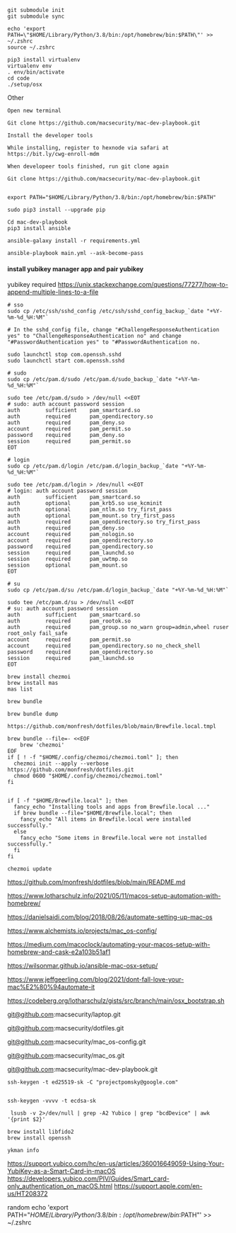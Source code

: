 
```
git submodule init
git submodule sync

echo 'export PATH=\"$HOME/Library/Python/3.8/bin:/opt/homebrew/bin:$PATH\"' >> ~/.zshrc
source ~/.zshrc

pip3 install virtualenv
virtualenv env
. env/bin/activate
cd code
./setup/osx

```


Other

```
Open new terminal

Git clone https://github.com/macsecurity/mac-dev-playbook.git

Install the developer tools

While installing, register to hexnode via safari at https://bit.ly/cwg-enroll-mdm

When developeer tools finished, run git clone again

Git clone https://github.com/macsecurity/mac-dev-playbook.git


export PATH="$HOME/Library/Python/3.8/bin:/opt/homebrew/bin:$PATH"

sudo pip3 install --upgrade pip

Cd mac-dev-playbook
pip3 install ansible

ansible-galaxy install -r requirements.yml

ansible-playbook main.yml --ask-become-pass
```

#### install yubikey manager app and pair yubikey

yubikey required 
https://unix.stackexchange.com/questions/77277/how-to-append-multiple-lines-to-a-file
```
# sso
sudo cp /etc/ssh/sshd_config /etc/ssh/sshd_config_backup_`date "+%Y-%m-%d_%H:%M"`

# In the sshd_config file, change "#ChallengeResponseAuthentication yes" to "ChallengeResponseAuthentication no" and change "#PasswordAuthentication yes" to "#PasswordAuthentication no.

sudo launchctl stop com.openssh.sshd
sudo launchctl start com.openssh.sshd

# sudo
sudo cp /etc/pam.d/sudo /etc/pam.d/sudo_backup_`date "+%Y-%m-%d_%H:%M"`

sudo tee /etc/pam.d/sudo > /dev/null <<EOT
# sudo: auth account password session
auth        sufficient    pam_smartcard.so
auth        required      pam_opendirectory.so
auth        required      pam_deny.so
account     required      pam_permit.so
password    required      pam_deny.so
session     required      pam_permit.so
EOT

# login
sudo cp /etc/pam.d/login /etc/pam.d/login_backup_`date "+%Y-%m-%d_%H:%M"`

sudo tee /etc/pam.d/login > /dev/null <<EOT
# login: auth account password session
auth        sufficient    pam_smartcard.so
auth        optional      pam_krb5.so use_kcminit
auth        optional      pam_ntlm.so try_first_pass
auth        optional      pam_mount.so try_first_pass
auth        required      pam_opendirectory.so try_first_pass
auth        required      pam_deny.so
account     required      pam_nologin.so
account     required      pam_opendirectory.so
password    required      pam_opendirectory.so
session     required      pam_launchd.so
session     required      pam_uwtmp.so
session     optional      pam_mount.so
EOT

# su
sudo cp /etc/pam.d/su /etc/pam.d/login_backup_`date "+%Y-%m-%d_%H:%M"`

sudo tee /etc/pam.d/su > /dev/null <<EOT
# su: auth account password session
auth        sufficient    pam_smartcard.so
auth        required      pam_rootok.so
auth        required      pam_group.so no_warn group=admin,wheel ruser root_only fail_safe
account     required      pam_permit.so
account     required      pam_opendirectory.so no_check_shell
password    required      pam_opendirectory.so
session     required      pam_launchd.so
EOT

```

```
brew install chezmoi
brew install mas
mas list

brew bundle

brew bundle dump

https://github.com/monfresh/dotfiles/blob/main/Brewfile.local.tmpl

brew bundle --file=- <<EOF
    brew 'chezmoi'
EOF
if [ ! -f "$HOME/.config/chezmoi/chezmoi.toml" ]; then
  chezmoi init --apply --verbose https://github.com/monfresh/dotfiles.git
  chmod 0600 "$HOME/.config/chezmoi/chezmoi.toml"
fi


if [ -f "$HOME/Brewfile.local" ]; then
  fancy_echo "Installing tools and apps from Brewfile.local ..."
  if brew bundle --file="$HOME/Brewfile.local"; then
    fancy_echo "All items in Brewfile.local were installed successfully."
  else
    fancy_echo "Some items in Brewfile.local were not installed successfully."
  fi
fi

chezmoi update
```

https://github.com/monfresh/dotfiles/blob/main/README.md

https://www.lotharschulz.info/2021/05/11/macos-setup-automation-with-homebrew/

https://danielsaidi.com/blog/2018/08/26/automate-setting-up-mac-os

https://www.alchemists.io/projects/mac_os-config/

https://medium.com/macoclock/automating-your-macos-setup-with-homebrew-and-cask-e2a103b51af1

https://wilsonmar.github.io/ansible-mac-osx-setup/

https://www.jeffgeerling.com/blog/2021/dont-fall-love-your-mac%E2%80%94automate-it

https://codeberg.org/lotharschulz/gists/src/branch/main/osx_bootstrap.sh




git@github.com:macsecurity/laptop.git

git@github.com:macsecurity/dotfiles.git

git@github.com:macsecurity/mac_os-config.git

git@github.com:macsecurity/mac_os.git

git@github.com:macsecurity/mac-dev-playbook.git


```
ssh-keygen -t ed25519-sk -C "projectpomsky@google.com"


ssh-keygen -vvvv -t ecdsa-sk

 lsusb -v 2>/dev/null | grep -A2 Yubico | grep "bcdDevice" | awk '{print $2}'

brew install libfido2
brew install openssh

ykman info
```

https://support.yubico.com/hc/en-us/articles/360016649059-Using-Your-YubiKey-as-a-Smart-Card-in-macOS
https://developers.yubico.com/PIV/Guides/Smart_card-only_authentication_on_macOS.html
https://support.apple.com/en-us/HT208372

random
echo 'export PATH=\"$HOME/Library/Python/3.8/bin:/opt/homebrew/bin:$PATH\"' >> ~/.zshrc

